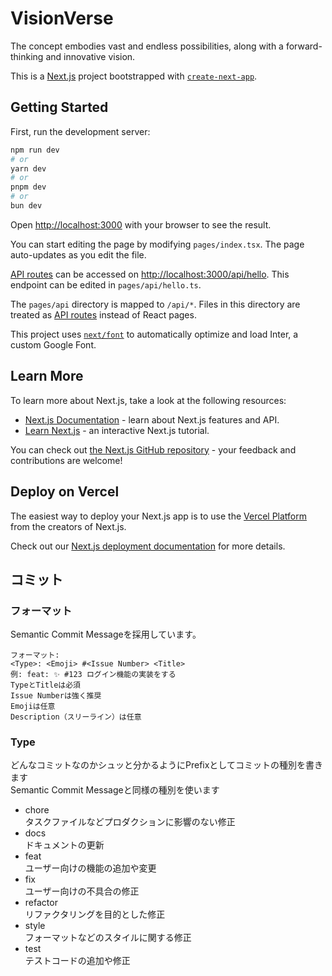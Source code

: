 # VisionVerse

The concept embodies vast and endless possibilities, along with a forward-thinking and innovative vision.

This is a [Next.js](https://nextjs.org/) project bootstrapped with [`create-next-app`](https://github.com/vercel/next.js/tree/canary/packages/create-next-app).

## Getting Started

First, run the development server:

```bash
npm run dev
# or
yarn dev
# or
pnpm dev
# or
bun dev
```

Open [http://localhost:3000](http://localhost:3000) with your browser to see the result.

You can start editing the page by modifying `pages/index.tsx`. The page auto-updates as you edit the file.

[API routes](https://nextjs.org/docs/api-routes/introduction) can be accessed on [http://localhost:3000/api/hello](http://localhost:3000/api/hello). This endpoint can be edited in `pages/api/hello.ts`.

The `pages/api` directory is mapped to `/api/*`. Files in this directory are treated as [API routes](https://nextjs.org/docs/api-routes/introduction) instead of React pages.

This project uses [`next/font`](https://nextjs.org/docs/basic-features/font-optimization) to automatically optimize and load Inter, a custom Google Font.

## Learn More

To learn more about Next.js, take a look at the following resources:

- [Next.js Documentation](https://nextjs.org/docs) - learn about Next.js features and API.
- [Learn Next.js](https://nextjs.org/learn) - an interactive Next.js tutorial.

You can check out [the Next.js GitHub repository](https://github.com/vercel/next.js/) - your feedback and contributions are welcome!

## Deploy on Vercel

The easiest way to deploy your Next.js app is to use the [Vercel Platform](https://vercel.com/new?utm_medium=default-template&filter=next.js&utm_source=create-next-app&utm_campaign=create-next-app-readme) from the creators of Next.js.

Check out our [Next.js deployment documentation](https://nextjs.org/docs/deployment) for more details.

## コミット

### フォーマット

Semantic Commit Messageを採用しています。

```
フォーマット:
<Type>: <Emoji> #<Issue Number> <Title>
例: feat: ✨ #123 ログイン機能の実装をする
TypeとTitleは必須
Issue Numberは強く推奨
Emojiは任意
Description（スリーライン）は任意
```

### Type

どんなコミットなのかシュッと分かるようにPrefixとしてコミットの種別を書きます  
Semantic Commit Messageと同様の種別を使います

- chore  
  タスクファイルなどプロダクションに影響のない修正
- docs  
  ドキュメントの更新
- feat  
  ユーザー向けの機能の追加や変更
- fix  
  ユーザー向けの不具合の修正
- refactor  
  リファクタリングを目的とした修正
- style  
  フォーマットなどのスタイルに関する修正
- test  
  テストコードの追加や修正
